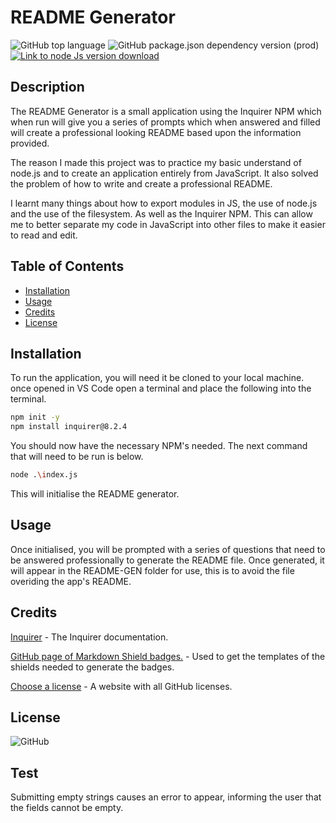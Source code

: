 # README Generator

![GitHub top language](https://img.shields.io/github/languages/top/JackStockwell/readme-generator) ![GitHub package.json dependency version (prod)](https://img.shields.io/github/package-json/dependency-version/JackStockwell/readme-generator/inquirer) [![Link to node Js version download](https://img.shields.io/badge/node-v16.18.0-green)](https://nodejs.org/download/release/latest-v16.x/)

## Description

The README Generator is a small application using the Inquirer NPM which when run will give you a series of prompts which when answered and filled will create a professional looking README based upon the information provided.

The reason I made this project was to practice my basic understand of node.js and to create an application entirely from JavaScript. It also solved the problem of how to write and create a professional README.

I learnt many things about how to export modules in JS, the use of node.js and the use of the filesystem. As well as the Inquirer NPM. This can allow me to better separate my code in JavaScript into other files to make it easier to read and edit.

## Table of Contents

- [Installation](#installation)
- [Usage](#usage)
- [Credits](#credits)
- [License](#license)

## Installation

To run the application, you will need it be cloned to your local machine. once opened in VS Code open a terminal and place the following into the terminal.

```sh
npm init -y
npm install inquirer@8.2.4
```

You should now have the necessary NPM's needed. The next command that will need to be run is below.

```sh
node .\index.js
```

This will initialise the README generator.

## Usage

Once initialised, you will be prompted with a series of questions that need to be answered professionally to generate the README file. Once generated, it will appear in the README-GEN folder for use, this is to avoid the file overiding the app's README.

## Credits

[Inquirer](https://www.npmjs.com/package/inquirer) - The Inquirer documentation.

[GitHub page of Markdown Shield badges.](https://gist.github.com/lukas-h/2a5d00690736b4c3a7ba) - Used to get the templates of the shields needed to generate the badges.

[Choose a license](https://choosealicense.com/) - A website with all GitHub licenses.

## License

![GitHub](https://img.shields.io/github/license/JackStockwell/readme-generator)

## Test

Submitting empty strings causes an error to appear, informing the user that the fields cannot be empty.
